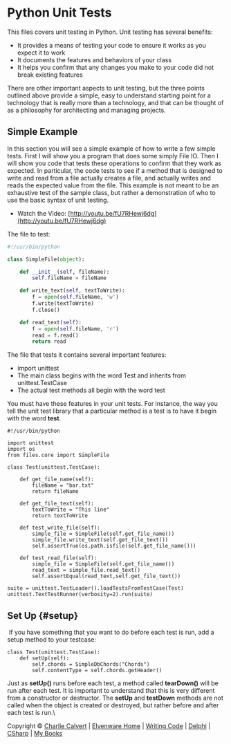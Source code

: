 Python Unit Tests
=================

This files covers unit testing in Python. Unit testing has several
benefits:

-   It provides a means of testing your code to ensure it works as you
    expect it to work
-   It documents the features and behaviors of your class
-   It helps you confirm that any changes you make to your code did not
    break existing features

There are other important aspects to unit testing, but the three points
outlined above provide a simple, easy to understand starting point for a
technology that is really more than a technology, and that can be
thought of as a philosophy for architecting and managing projects.

Simple Example
--------------

In this section you will see a simple example of how to write a few
simple tests. First I will show you a program that does some simply File
IO. Then I will show you code that tests these operations to confirm
that they work as expected. In particular, the code tests to see if a
method that is designed to write and read from a file actually creates a
file, and actually writes and reads the expected value from the file.
This example is not meant to be an exhaustive test of the sample class,
but rather a demonstration of who to use the basic syntax of unit
testing.

-   Watch the Video:
    [http://youtu.be/fU7RHewj6dg](http://youtu.be/fU7RHewj6dg)

The file to test:

```python
#!/usr/bin/python

class SimpleFile(object):

    def __init__(self, fileName):
        self.fileName = fileName

    def write_text(self, textToWrite):
        f = open(self.fileName, 'w')
        f.write(textToWrite)
        f.close()

    def read_text(self):
        f = open(self.fileName, 'r')
        read = f.read()
        return read     
```

The file that tests it contains several important features:

-   import unittest
-   The main class begins with the word Test and inherits from
    unittest.TestCase
-   The actual test methods all begin with the word test

You must have these features in your unit tests. For instance, the way
you tell the unit test library that a particular method is a test is to
have it begin with the word **test**.

~~~~ {.code}
#!/usr/bin/python

import unittest
import os
from files.core import SimpleFile

class Test(unittest.TestCase):

    def get_file_name(self):
        fileName = "bar.txt"
        return fileName

    def get_file_text(self):
        textToWrite = "This line"
        return textToWrite

    def test_write_file(self):        
        simple_file = SimpleFile(self.get_file_name())
        simple_file.write_text(self.get_file_text())
        self.assertTrue(os.path.isfile(self.get_file_name()))

    def test_read_file(self):
        simple_file = SimpleFile(self.get_file_name())
        read_text = simple_file.read_text()
        self.assertEqual(read_text,self.get_file_text())

suite = unittest.TestLoader().loadTestsFromTestCase(Test)
unittest.TextTestRunner(verbosity=2).run(suite)  
~~~~

Set Up {#setup}
------

 If you have something that you want to do before each test is run, add
a setup method to your testcase:

~~~~ {.code}
class Test(unittest.TestCase):
    def setUp(self):
        self.chords = SimpleDbChords("Chords")
        self.contentType = self.chords.getHeader()
~~~~

Just as **setUp()** runs before each test, a method called
**tearDown()** will be run after each test. It is important to
understand that this is very different from a constructor or destructor.
The **setUp** and **testDown** methods are not called when the object is
created or destroyed, but rather before and after each test is run.\

Copyright © [Charlie Calvert](../../../index.html) | [Elvenware
Home](../../../index.html) | [Writing Code](../../index.html) |
[Delphi](../../delphi/index.html) | [CSharp](../../csharp/index.html) |
[My Books](../../../books/index.html)
